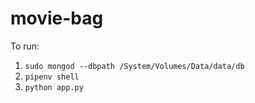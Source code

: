 # movie-bag

To run:

1. `sudo mongod --dbpath /System/Volumes/Data/data/db`
1. `pipenv shell`
1. `python app.py`
